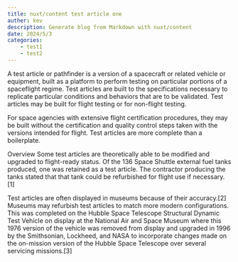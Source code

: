 ```yaml
---
title: nuxt/content test article one
auther: kev
description: Generate blog from Markdown with nuxt/content 
date: 2024/5/3
categories: 
    - test1
    - test2
---
```


A test article or pathfinder is a version of a spacecraft or related vehicle or equipment, built as a platform to perform testing on particular portions of a spaceflight regime. Test articles are built to the specifications necessary to replicate particular conditions and behaviors that are to be validated. Test articles may be built for flight testing or for non-flight testing.

For space agencies with extensive flight certification procedures, they may be built without the certification and quality control steps taken with the versions intended for flight. Test articles are more complete than a boilerplate.

Overview
Some test articles are theoretically able to be modified and upgraded to flight-ready status. Of the 136 Space Shuttle external fuel tanks produced, one was retained as a test article. The contractor producing the tanks stated that that tank could be refurbished for flight use if necessary.[1]

Test articles are often displayed in museums because of their accuracy.[2] Museums may refurbish test articles to match more modern configurations. This was completed on the Hubble Space Telescope Structural Dynamic Test Vehicle on display at the National Air and Space Museum where this 1976 version of the vehicle was removed from display and upgraded in 1996 by the Smithsonian, Lockheed, and NASA to incorporate changes made on the on-mission version of the Hubble Space Telescope over several servicing missions.[3]